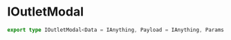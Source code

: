 # IOutletModal

```ts
export type IOutletModal<Data = IAnything, Payload = IAnything, Params = IAnything> = IOutlet<Data, Payload, Params, ModalOtherProps>;
```


